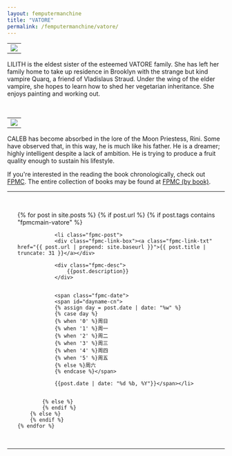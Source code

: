 ```yaml
---
layout: femputermanchine
title: "VATORE"
permalink: /femputermanchine/vatore/
---
```


<html>
<head>
<meta charset="utf-8">

</head>

<body>

<div id="fpmc-intro">
<table class="inline-imgtbl-l">
<tr>
<td><img class="inline-img" src="{{ site.url }}/assets/tb/lilith-fine.jpg"></td>
</tr>
</table>
<p>LILITH is the eldest sister of the esteemed VATORE family. She has left her family home to take up residence in Brooklyn with the strange but kind vampire Quarq, a friend of Vladislaus Straud. Under the wing of the elder vampire, she hopes to learn how to shed her vegetarian inheritance. She enjoys painting and working out.</p>
<br/>
<table class="inline-imgtbl-l">
<tr>
<td><img class="inline-img" src="{{ site.url }}/assets/tb/caleb.jpg"></td>
</tr>
</table>
<p>CALEB has become absorbed in the lore of the Moon Priestess, Rini. Some have observed that, in this way, he is much like his father. He is a dreamer; highly intelligent despite a lack of ambition. He is trying to produce a fruit quality enough to sustain his lifestyle.</p>
<p>If you're interested in the reading the book chronologically, check out <a href="{{ '/femputermanchine/' | prepend: site.url }}">FPMC</a>. The entire collection of books may be found at <a href="{{ '/femputermanchine/books/' | prepend: site.url }}">FPMC (by book)</a>.</p>
</div>

<hr>
<br/>

<ul>
	{% for post in site.posts %}
        {% if post.url %}
			{% if post.tags contains "fpmcmain-vatore" %}

		        <li class="fpmc-post">
				<div class="fpmc-link-box"><a class="fpmc-link-txt" href="{{ post.url | prepend: site.baseurl }}">{{ post.title | truncate: 31 }}</a></div>

				<div class="fpmc-desc">
					{{post.description}}
				</div>

		
				<span class="fpmc-date">
				<span id="dayname-cn">
				{% assign day = post.date | date: "%w" %}
				{% case day %}
				{% when '0' %}周日
				{% when '1' %}周一
				{% when '2' %}周二
				{% when '3' %}周三
				{% when '4' %}周四
				{% when '5' %}周五
				{% else %}周六
				{% endcase %}</span>

				{{post.date | date: "%d %b, %Y"}}</span></li>


			{% else %}	
			{% endif %}
		{% else %}
        {% endif %}
    {% endfor %}
</ul>

<br>

<hr>


</body>
</html>





